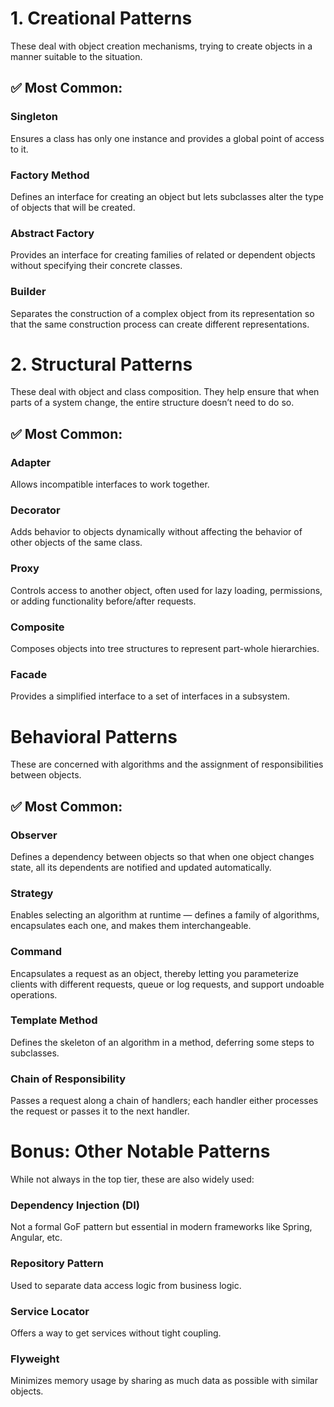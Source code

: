 # 1. Creational Patterns
These deal with object creation mechanisms, trying to create objects in a manner suitable to the situation.

## ✅ Most Common:
### Singleton
Ensures a class has only one instance and provides a global point of access to it.
### Factory Method
Defines an interface for creating an object but lets subclasses alter the type of objects that will be created.
### Abstract Factory
Provides an interface for creating families of related or dependent objects without specifying their concrete classes.
### Builder
Separates the construction of a complex object from its representation so that the same construction process can create different representations.


 # 2. Structural Patterns
These deal with object and class composition. They help ensure that when parts of a system change, the entire structure doesn’t need to do so.

## ✅ Most Common:
### Adapter
Allows incompatible interfaces to work together.
### Decorator
Adds behavior to objects dynamically without affecting the behavior of other objects of the same class.
### Proxy
Controls access to another object, often used for lazy loading, permissions, or adding functionality before/after requests.
### Composite
Composes objects into tree structures to represent part-whole hierarchies.
### Facade
Provides a simplified interface to a set of interfaces in a subsystem.


# Behavioral Patterns
These are concerned with algorithms and the assignment of responsibilities between objects.

## ✅ Most Common:
### Observer
Defines a dependency between objects so that when one object changes state, all its dependents are notified and updated automatically.
### Strategy
Enables selecting an algorithm at runtime — defines a family of algorithms, encapsulates each one, and makes them interchangeable.
### Command
Encapsulates a request as an object, thereby letting you parameterize clients with different requests, queue or log requests, and support undoable operations.
### Template Method
Defines the skeleton of an algorithm in a method, deferring some steps to subclasses.
### Chain of Responsibility
Passes a request along a chain of handlers; each handler either processes the request or passes it to the next handler.

# Bonus: Other Notable Patterns
While not always in the top tier, these are also widely used:

### Dependency Injection (DI) 
Not a formal GoF pattern but essential in modern frameworks like Spring, Angular, etc.
### Repository Pattern 
Used to separate data access logic from business logic.
### Service Locator
Offers a way to get services without tight coupling.
### Flyweight 
Minimizes memory usage by sharing as much data as possible with similar objects.
